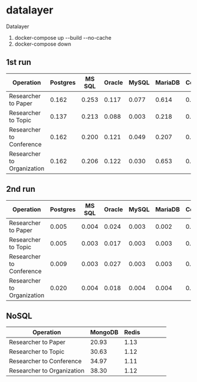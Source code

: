 # datalayer
Datalayer

1. docker-compose up --build --no-cache
2. docker-compose down

## 1st run
| Operation                    | Postgres | MS SQL | Oracle | MySQL  | MariaDB | Cockroach |
| ---                    | --- | --- | --- | ---  | ---  | ---  |
| Researcher to Paper          | 0.162    | 0.253  | 0.117  | 0.077  |  0.614 | 0.021 |
| Researcher to Topic          | 0.137    | 0.213  | 0.088  | 0.003  |  0.218 | 0.050 |
| Researcher to Conference     | 0.162    | 0.200  | 0.121  | 0.049  |  0.207 | 0.201 |
| Researcher to Organization   | 0.162    | 0.206  | 0.122  | 0.030  |  0.653 | 0.211 |

## 2nd run
| Operation                    | Postgres | MS SQL | Oracle | MySQL  | MariaDB | Cockroach |
| ---                    | --- | --- | --- | ---  | ---  | ---  |
| Researcher to Paper          | 0.005    | 0.004  | 0.024  | 0.003  |  0.002 | 0.022 |
| Researcher to Topic          | 0.005    | 0.003  | 0.017  | 0.003  |  0.003 | 0.043 |
| Researcher to Conference     | 0.009    | 0.003  | 0.027  | 0.003  |  0.003 | 0.189 |
| Researcher to Organization   | 0.020    | 0.004  | 0.018  | 0.004  |  0.004 | 0.203 |

## NoSQL
| Operation                    | MongoDB | Redis |  |   |  |  |
| ---                    |---------|-------| --- | ---  | ---  | ---  |
| Researcher to Paper          | 20.93   | 1.13  |   |   |   |  |
| Researcher to Topic          | 30.63   | 1.12  |   |   |   |  |
| Researcher to Conference     | 34.97   | 1.11  |   |   |   |  |
| Researcher to Organization   | 38.30   | 1.12  |   |   |   |  |
